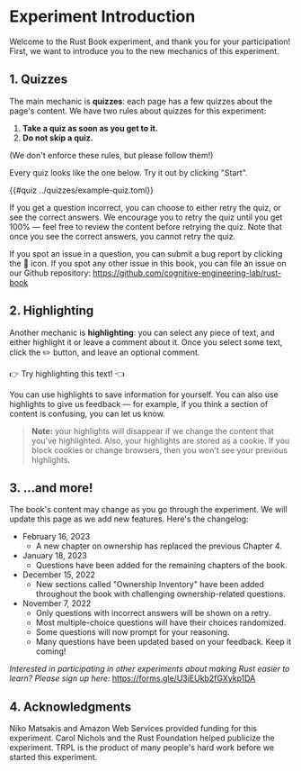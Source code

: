 # Experiment Introduction
 
Welcome to the Rust Book experiment, and thank you for your participation! First, we want to introduce you to the new mechanics of this experiment.

## 1. Quizzes

The main mechanic is **quizzes**: each page has a few quizzes about the page's content. We have two rules about quizzes for this experiment:

1. **Take a quiz as soon as you get to it.**
2. **Do not skip a quiz.**

(We don't enforce these rules, but please follow them!)

Every quiz looks like the one below. Try it out by clicking "Start".

{{#quiz ../quizzes/example-quiz.toml}}

If you get a question incorrect, you can choose to either retry the quiz, or see the correct answers. We encourage you to retry the quiz until you get 100% &mdash; feel free to review the content before retrying the quiz. Note that once you see the correct answers, you cannot retry the quiz.

If you spot an issue in a question, you can submit a bug report by clicking the 🐞 icon. If you spot any other issue in this book, you can file an issue on our Github repository: <https://github.com/cognitive-engineering-lab/rust-book>

## 2. Highlighting

Another mechanic is **highlighting**: you can select any piece of text, and either highlight it or leave a comment about it. Once you select some text, click the ✏️ button, and leave an optional comment.

👉 Try highlighting this text! 👈

You can use highlights to save information for yourself. You can also use highlights to give us feedback &mdash; for example, if you think a section of content is confusing, you can let us know.

> **Note:** your highlights will disappear if we change the content that you've highlighted. Also, your highlights are stored as a cookie. If you block cookies or change browsers, then you won't see your previous highlights.

## 3. ...and more!

The book's content may change as you go through the experiment. We will update this page as we add new features. Here's the changelog:

* February 16, 2023
  * A new chapter on ownership has replaced the previous Chapter 4.
* January 18, 2023
  * Questions have been added for the remaining chapters of the book.    
* December 15, 2022
  * New sections called "Ownership Inventory" have been added throughout the book
    with challenging ownership-related questions.    
* November 7, 2022
  * Only questions with incorrect answers will be shown on a retry.
  * Most multiple-choice questions will have their choices randomized.
  * Some questions will now prompt for your reasoning.
  * Many questions have been updated based on your feedback. Keep it coming!

_Interested in participating in other experiments about making Rust easier to learn? Please sign up here:_ <https://forms.gle/U3jEUkb2fGXykp1DA>

## 4. Acknowledgments

Niko Matsakis and Amazon Web Services provided funding for this experiment. Carol Nichols and the Rust Foundation helped publicize the experiment. TRPL is the product of many people's hard work before we started this experiment.
